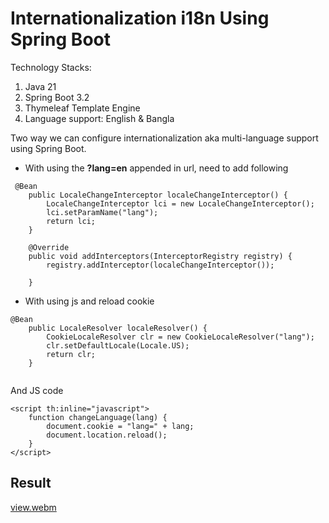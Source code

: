 # Internationalization i18n Using Spring Boot

Technology Stacks:
1. Java 21
2. Spring Boot 3.2
2. Thymeleaf Template Engine
3. Language support: English & Bangla

Two way we can configure internationalization aka multi-language support using Spring Boot. 

- With using the **?lang=en** appended in url, need to add following 
```
 @Bean
    public LocaleChangeInterceptor localeChangeInterceptor() {
        LocaleChangeInterceptor lci = new LocaleChangeInterceptor();
        lci.setParamName("lang");
        return lci;
    }

    @Override
    public void addInterceptors(InterceptorRegistry registry) {
        registry.addInterceptor(localeChangeInterceptor());

    }
```
- With using js and reload cookie

``` 
@Bean
    public LocaleResolver localeResolver() {
        CookieLocaleResolver clr = new CookieLocaleResolver("lang");
        clr.setDefaultLocale(Locale.US);
        return clr;
    }
    
```
And JS code 

``` 
<script th:inline="javascript">
    function changeLanguage(lang) {
        document.cookie = "lang=" + lang;
        document.location.reload();
    }
</script>
```

## Result
[view.webm](https://github.com/sifulovi/spring-intl/assets/11840131/781ed3df-f8f8-45d1-bb46-57bf06d535dc)
